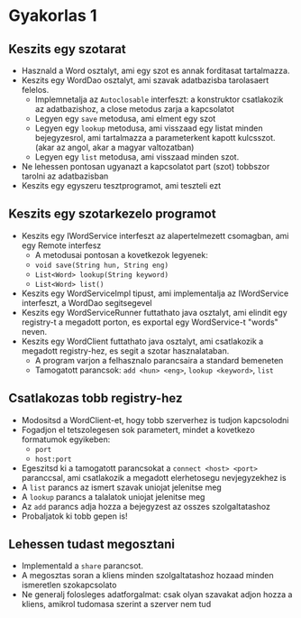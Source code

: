 Gyakorlas 1
===

Keszits egy szotarat
---

* Hasznald a Word osztalyt, ami egy szot es annak forditasat tartalmazza.
* Keszits egy WordDao osztalyt, ami szavak adatbazisba tarolasaert felelos.
  * Implemnetalja az `Autoclosable` interfeszt: a konstruktor csatlakozik az adatbazishoz, a close metodus zarja a kapcsolatot
  * Legyen egy `save` metodusa, ami elment egy szot
  * Legyen egy `lookup` metodusa, ami visszaad egy listat minden bejegyzesrol, ami tartalmazza a parameterkent kapott kulcsszot.
    (akar az angol, akar a magyar valtozatban)
  * Legyen egy `list` metodusa, ami visszaad minden szot.
* Ne lehessen pontosan ugyanazt a kapcsolatot part (szot) tobbszor tarolni az adatbazisban
* Keszits egy egyszeru tesztprogramot, ami teszteli ezt


Keszits egy szotarkezelo programot
---

* Keszits egy IWordService interfeszt az alapertelmezett csomagban, ami egy Remote interfesz
  * A metodusai pontosan a kovetkezok legyenek:
  * `void save(String hun, String eng)`
  * `List<Word> lookup(String keyword)`
  * `List<Word> list()`
* Keszits egy WordServiceImpl tipust, ami implementalja az IWordService interfeszt, a WordDao segitsegevel
* Keszits egy WordServiceRunner futtathato java osztalyt, ami elindit egy registry-t a megadott porton, es exportal egy WordService-t "words" neven.
* Keszits egy WordClient futtathato java osztalyt, ami csatlakozik a megadott registry-hez, es segit a szotar hasznalataban.
  * A program varjon a felhasznalo parancsaira a standard bemeneten
  * Tamogatott parancsok: `add <hun> <eng>`, `lookup <keyword>`, `list`

Csatlakozas tobb registry-hez
---

* Modositsd a WordClient-et, hogy tobb szerverhez is tudjon kapcsolodni
* Fogadjon el tetszolegesen sok parametert, mindet a kovetkezo formatumok egyikeben:
  * `port`
  * `host:port`
* Egeszitsd ki a tamogatott parancsokat a `connect <host> <port>` paranccsal, ami csatlakozik a megadott elerhetosegu nevjegyzekhez is
* A `list` parancs az ismert szavak uniojat jelenitse meg
* A `lookup` parancs a talalatok uniojat jelenitse meg
* Az `add` parancs adja hozza a bejegyzest az osszes szolgaltatashoz
* Probaljatok ki tobb gepen is!

Lehessen tudast megosztani
---

* Implementald a `share` parancsot.
* A megosztas soran a kliens minden szolgaltatashoz hozaad minden ismeretlen szokapcsolato
* Ne generalj folosleges adatforgalmat:
  csak olyan szavakat adjon hozza a kliens, amikrol tudomasa szerint a szerver nem tud
